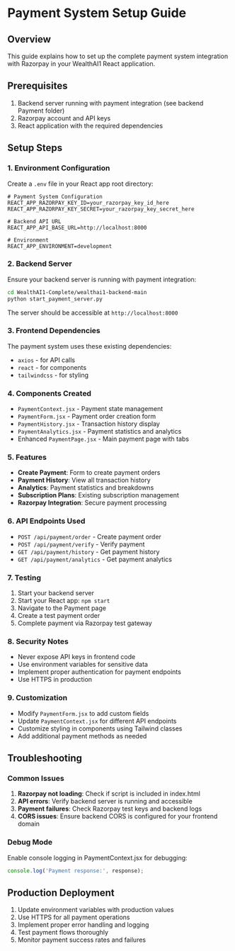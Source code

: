 # Payment System Setup Guide

## Overview
This guide explains how to set up the complete payment system integration with Razorpay in your WealthAI1 React application.

## Prerequisites
1. Backend server running with payment integration (see backend Payment folder)
2. Razorpay account and API keys
3. React application with the required dependencies

## Setup Steps

### 1. Environment Configuration
Create a `.env` file in your React app root directory:

```env
# Payment System Configuration
REACT_APP_RAZORPAY_KEY_ID=your_razorpay_key_id_here
REACT_APP_RAZORPAY_KEY_SECRET=your_razorpay_key_secret_here

# Backend API URL
REACT_APP_API_BASE_URL=http://localhost:8000

# Environment
REACT_APP_ENVIRONMENT=development
```

### 2. Backend Server
Ensure your backend server is running with payment integration:

```bash
cd WealthAI1-Complete/wealthai1-backend-main
python start_payment_server.py
```

The server should be accessible at `http://localhost:8000`

### 3. Frontend Dependencies
The payment system uses these existing dependencies:
- `axios` - for API calls
- `react` - for components
- `tailwindcss` - for styling

### 4. Components Created
- `PaymentContext.jsx` - Payment state management
- `PaymentForm.jsx` - Payment order creation form
- `PaymentHistory.jsx` - Transaction history display
- `PaymentAnalytics.jsx` - Payment statistics and analytics
- Enhanced `PaymentPage.jsx` - Main payment page with tabs

### 5. Features
- **Create Payment**: Form to create payment orders
- **Payment History**: View all transaction history
- **Analytics**: Payment statistics and breakdowns
- **Subscription Plans**: Existing subscription management
- **Razorpay Integration**: Secure payment processing

### 6. API Endpoints Used
- `POST /api/payment/order` - Create payment order
- `POST /api/payment/verify` - Verify payment
- `GET /api/payment/history` - Get payment history
- `GET /api/payment/analytics` - Get payment analytics

### 7. Testing
1. Start your backend server
2. Start your React app: `npm start`
3. Navigate to the Payment page
4. Create a test payment order
5. Complete payment via Razorpay test gateway

### 8. Security Notes
- Never expose API keys in frontend code
- Use environment variables for sensitive data
- Implement proper authentication for payment endpoints
- Use HTTPS in production

### 9. Customization
- Modify `PaymentForm.jsx` to add custom fields
- Update `PaymentContext.jsx` for different API endpoints
- Customize styling in components using Tailwind classes
- Add additional payment methods as needed

## Troubleshooting

### Common Issues
1. **Razorpay not loading**: Check if script is included in index.html
2. **API errors**: Verify backend server is running and accessible
3. **Payment failures**: Check Razorpay test keys and backend logs
4. **CORS issues**: Ensure backend CORS is configured for your frontend domain

### Debug Mode
Enable console logging in PaymentContext.jsx for debugging:
```javascript
console.log('Payment response:', response);
```

## Production Deployment
1. Update environment variables with production values
2. Use HTTPS for all payment operations
3. Implement proper error handling and logging
4. Test payment flows thoroughly
5. Monitor payment success rates and failures
